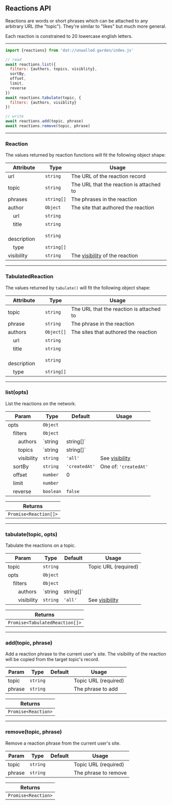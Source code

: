 ## Reactions API

Reactions are words or short phrases which can be attached to any arbitrary URL (the "topic"). They're similar to "likes" but much more general.

Each reaction is constrained to 20 lowercase english letters.

---

```js
import {reactions} from 'dat://unwalled.garden/index.js'

// read
await reactions.list({
  filters: {authors, topics, visiblity},
  sortBy,
  offset,
  limit,
  reverse
})
await reactions.tabulate(topic, {
  filters: {authors, visiblity}
})

// write
await reactions.add(topic, phrase)
await reactions.remove(topic, phrase)
```

---

### Reaction

The values returned by reaction functions will fit the following object shape:

|Attribute|Type|Usage|
|-|-|-|
|url|`string`|The URL of the reaction record|
|topic|`string`|The URL that the reaction is attached to|
|phrases|`string[]`|The phrases in the reaction|
|author|`Object`|The site that authored the reaction|
|&emsp;url|`string`||
|&emsp;title|`string`||
|&emsp;description|`string`||
|&emsp;type|`string[]`||
|visibility|`string`|The [visibility](/docs/common-fields#visibility) of the reaction|

---

### TabulatedReaction

The values returned by `tabulate()` will fit the following object shape:

|Attribute|Type|Usage|
|-|-|-|
|topic|`string`|The URL that the reaction is attached to|
|phrase|`string`|The phrase in the reaction|
|authors|`Object[]`|The sites that authored the reaction|
|&emsp;url|`string`||
|&emsp;title|`string`||
|&emsp;description|`string`||
|&emsp;type|`string[]`||

---

### list(opts)

List the reactions on the network.

|Param|Type|Default|Usage|
|-|-|-|-|
|opts|`Object`|||
|&emsp;filters|`Object`|||
|&emsp;&emsp;authors|`string|string[]`||Site URLs|
|&emsp;&emsp;topics|`string|string[]`||URLs|
|&emsp;&emsp;visibility|`string`|`'all'`|See [visibility](/docs/common-fields#visibility)|
|&emsp;sortBy|`string`|`'createdAt'`|One of: `'createdAt'`|
|&emsp;offset|`number`|0||
|&emsp;limit|`number`|||
|&emsp;reverse|`boolean`|`false`||

|Returns|
|-|
|`Promise<Reaction[]>`|

---

### tabulate(topic, opts)

Tabulate the reactions on a topic.

|Param|Type|Default|Usage|
|-|-|-|-|
|topic|`string`||Topic URL (required)|
|opts|`Object`|||
|&emsp;filters|`Object`|||
|&emsp;&emsp;authors|`string|string[]`||Site URLs|
|&emsp;&emsp;visibility|`string`|`'all'`|See [visibility](/docs/common-fields#visibility)|

|Returns|
|-|
|`Promise<TabulatedReaction[]>`|

---

### add(topic, phrase)

Add a reaction phrase to the current user's site. The visibility of the reaction will be copied from the target topic's record.

|Param|Type|Default|Usage|
|-|-|-|-|
|topic|`string`||Topic URL (required)|
|phrase|`string`||The phrase to add|

|Returns|
|-|
|`Promise<Reaction>`|

---

### remove(topic, phrase)

Remove a reaction phrase from the current user's site.

|Param|Type|Default|Usage|
|-|-|-|-|
|topic|`string`||Topic URL (required)|
|phrase|`string`||The phrase to remove|

|Returns|
|-|
|`Promise<Reaction>`|